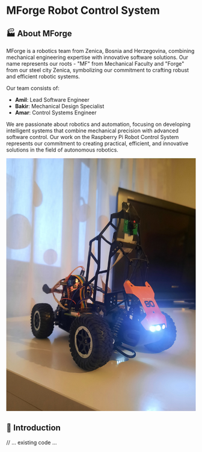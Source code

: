 # MForge Robot Control System

## 🏭 About MForge

MForge is a robotics team from Zenica, Bosnia and Herzegovina, combining mechanical engineering expertise with innovative software solutions. Our name represents our roots - "MF" from Mechanical Faculty and "Forge" from our steel city Zenica, symbolizing our commitment to crafting robust and efficient robotic systems.

Our team consists of:
- **Amil**: Lead Software Engineer
- **Bakir**: Mechanical Design Specialist
- **Amar**: Control Systems Engineer

We are passionate about robotics and automation, focusing on developing intelligent systems that combine mechanical precision with advanced software control. Our work on the Raspberry Pi Robot Control System represents our commitment to creating practical, efficient, and innovative solutions in the field of autonomous robotics.

![MForge Robot](robot.jpg)

## 🚀 Introduction
// ... existing code ...
